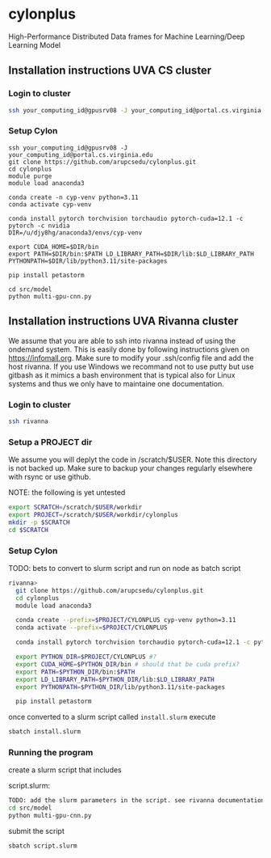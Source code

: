 # cylonplus
High-Performance Distributed Data frames for Machine Learning/Deep Learning Model

## Installation instructions UVA CS cluster

### Login to cluster

```bash
ssh your_computing_id@gpusrv08 -J your_computing_id@portal.cs.virginia.edu
```

### Setup Cylon

```
ssh your_computing_id@gpusrv08 -J your_computing_id@portal.cs.virginia.edu
git clone https://github.com/arupcsedu/cylonplus.git
cd cylonplus
module purge
module load anaconda3

conda create -n cyp-venv python=3.11
conda activate cyp-venv

conda install pytorch torchvision torchaudio pytorch-cuda=12.1 -c pytorch -c nvidia
DIR=/u/djy8hg/anaconda3/envs/cyp-venv 

export CUDA_HOME=$DIR/bin
export PATH=$DIR/bin:$PATH LD_LIBRARY_PATH=$DIR/lib:$LD_LIBRARY_PATH PYTHONPATH=$DIR/lib/python3.11/site-packages 

pip install petastorm

cd src/model
python multi-gpu-cnn.py

```


## Installation instructions UVA Rivanna cluster

We assume that you are able to ssh into rivanna instead of using the ondemand system. This is easily done by following instructions given on <https://infomall.org>. Make sure to modify your .ssh/config file and add the host rivanna.
If you use Windows we recommand not to use putty but use gitbash as it mimics a bash environment that is typical also for Linux systems and thus we only have to maintaine one documentation.

### Login to cluster

```bash
ssh rivanna
```

### Setup a PROJECT dir

We assume you will deplyt the code in /scratch/$USER. Note this directory is not backed up. Make sure to backup your changes regularly elsewhere with rsync or use github.

NOTE: the following is yet untested

```bash
export SCRATCH=/scratch/$USER/workdir
export PROJECT=/scratch/$USER/workdir/cylonplus
mkdir -p $SCRATCH
cd $SCRATCH
```

### Setup Cylon

TODO: bets to convert to slurm script and run on node as batch script

```bash
rivanna>
  git clone https://github.com/arupcsedu/cylonplus.git
  cd cylonplus
  module load anaconda3

  conda create --prefix=$PROJECT/CYLONPLUS cyp-venv python=3.11
  conda activate --prefix=$PROJECT/CYLONPLUS

  conda install pytorch torchvision torchaudio pytorch-cuda=12.1 -c pytorch -c nvidia

  export PYTHON_DIR=$PROJECT/CYLONPLUS #?
  export CUDA_HOME=$PYTHON_DIR/bin # should that be cuda prefix?
  export PATH=$PYTHON_DIR/bin:$PATH
  export LD_LIBRARY_PATH=$PYTHON_DIR/lib:$LD_LIBRARY_PATH
  export PYTHONPATH=$PYTHON_DIR/lib/python3.11/site-packages 

  pip install petastorm
```

once converted to a slurm script called `install.slurm` execute

```bash
sbatch install.slurm
```

### Running the program

create a slurm script that includes 

script.slurm:

```bash
TODO: add the slurm parameters in the script. see rivanna documentation
cd src/model
python multi-gpu-cnn.py
```

submit the script

```bash
sbatch script.slurm
```
